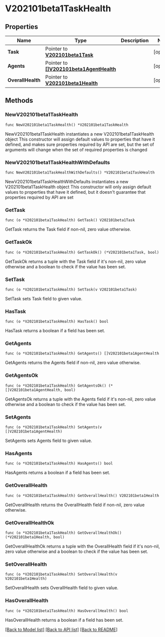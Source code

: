 # V202101beta1TaskHealth

## Properties

Name | Type | Description | Notes
------------ | ------------- | ------------- | -------------
**Task** | Pointer to [**V202101beta1Task**](V202101beta1Task.md) |  | [optional] 
**Agents** | Pointer to [**[]V202101beta1AgentHealth**](V202101beta1AgentHealth.md) |  | [optional] 
**OverallHealth** | Pointer to [**V202101beta1Health**](V202101beta1Health.md) |  | [optional] 

## Methods

### NewV202101beta1TaskHealth

`func NewV202101beta1TaskHealth() *V202101beta1TaskHealth`

NewV202101beta1TaskHealth instantiates a new V202101beta1TaskHealth object
This constructor will assign default values to properties that have it defined,
and makes sure properties required by API are set, but the set of arguments
will change when the set of required properties is changed

### NewV202101beta1TaskHealthWithDefaults

`func NewV202101beta1TaskHealthWithDefaults() *V202101beta1TaskHealth`

NewV202101beta1TaskHealthWithDefaults instantiates a new V202101beta1TaskHealth object
This constructor will only assign default values to properties that have it defined,
but it doesn't guarantee that properties required by API are set

### GetTask

`func (o *V202101beta1TaskHealth) GetTask() V202101beta1Task`

GetTask returns the Task field if non-nil, zero value otherwise.

### GetTaskOk

`func (o *V202101beta1TaskHealth) GetTaskOk() (*V202101beta1Task, bool)`

GetTaskOk returns a tuple with the Task field if it's non-nil, zero value otherwise
and a boolean to check if the value has been set.

### SetTask

`func (o *V202101beta1TaskHealth) SetTask(v V202101beta1Task)`

SetTask sets Task field to given value.

### HasTask

`func (o *V202101beta1TaskHealth) HasTask() bool`

HasTask returns a boolean if a field has been set.

### GetAgents

`func (o *V202101beta1TaskHealth) GetAgents() []V202101beta1AgentHealth`

GetAgents returns the Agents field if non-nil, zero value otherwise.

### GetAgentsOk

`func (o *V202101beta1TaskHealth) GetAgentsOk() (*[]V202101beta1AgentHealth, bool)`

GetAgentsOk returns a tuple with the Agents field if it's non-nil, zero value otherwise
and a boolean to check if the value has been set.

### SetAgents

`func (o *V202101beta1TaskHealth) SetAgents(v []V202101beta1AgentHealth)`

SetAgents sets Agents field to given value.

### HasAgents

`func (o *V202101beta1TaskHealth) HasAgents() bool`

HasAgents returns a boolean if a field has been set.

### GetOverallHealth

`func (o *V202101beta1TaskHealth) GetOverallHealth() V202101beta1Health`

GetOverallHealth returns the OverallHealth field if non-nil, zero value otherwise.

### GetOverallHealthOk

`func (o *V202101beta1TaskHealth) GetOverallHealthOk() (*V202101beta1Health, bool)`

GetOverallHealthOk returns a tuple with the OverallHealth field if it's non-nil, zero value otherwise
and a boolean to check if the value has been set.

### SetOverallHealth

`func (o *V202101beta1TaskHealth) SetOverallHealth(v V202101beta1Health)`

SetOverallHealth sets OverallHealth field to given value.

### HasOverallHealth

`func (o *V202101beta1TaskHealth) HasOverallHealth() bool`

HasOverallHealth returns a boolean if a field has been set.


[[Back to Model list]](../README.md#documentation-for-models) [[Back to API list]](../README.md#documentation-for-api-endpoints) [[Back to README]](../README.md)


